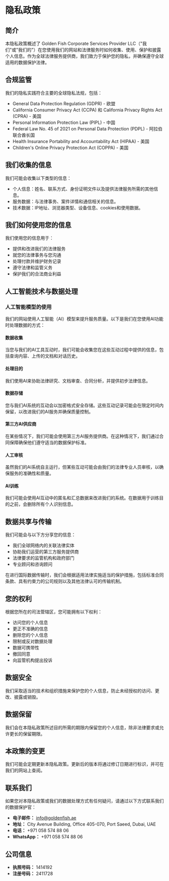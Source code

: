 # 隐私政策

## 简介

本隐私政策概述了 Golden Fish Corporate Services Provider LLC（"我们"或"我们的"）在您使用我们的网站和法律服务时如何收集、使用、保护和披露个人信息。作为全球法律服务提供商，我们致力于保护您的隐私，并确保遵守全球适用的数据保护法律。

## 合规监管

我们的隐私实践符合主要的全球隐私法规，包括：

- General Data Protection Regulation (GDPR) - 欧盟
- California Consumer Privacy Act (CCPA) 和 California Privacy Rights Act (CPRA) - 美国
- Personal Information Protection Law (PIPL) - 中国
- Federal Law No. 45 of 2021 on Personal Data Protection (PDPL) - 阿拉伯联合酋长国
- Health Insurance Portability and Accountability Act (HIPAA) - 美国
- Children's Online Privacy Protection Act (COPPA) - 美国

## 我们收集的信息

我们可能会收集以下类型的信息：

- 个人信息：姓名、联系方式、身份证明文件以及提供法律服务所需的其他信息。
- 服务数据：与法律事务、案件详情和通信相关的信息。
- 技术数据：IP地址、浏览器类型、设备信息、cookies和使用数据。

## 我们如何使用您的信息

我们使用您的信息用于：

- 提供和改进我们的法律服务
- 就您的法律事务与您沟通
- 处理付款并维护财务记录
- 遵守法律和监管义务
- 保护我们的合法商业利益

## 人工智能技术与数据处理

### 人工智能模型的使用

我们的网站使用人工智能（AI）模型来提升服务质量。以下是我们在您使用AI功能时处理数据的方式：

#### 数据收集

当您与我们的AI工具互动时，我们可能会收集您在这些互动过程中提供的信息，包括查询内容、上传的文档和对话历史。

#### 处理目的

我们使用AI来协助法律研究、文档审查、合同分析，并提供初步法律信息。

#### 数据存储

您与我们AI系统的互动会以加密格式安全存储。这些互动记录可能会在限定时间内保留，以改进我们的AI服务并确保质量控制。

#### 第三方AI供应商

在某些情况下，我们可能会使用第三方AI服务提供商。在这种情况下，我们通过合同保障确保他们遵守适当的数据保护标准。

#### 人工审核

虽然我们的AI系统自主运行，但某些互动可能会由我们的法律专业人员审核，以确保服务的准确性和质量。

#### AI训练

我们可能会使用AI互动中的匿名和汇总数据来改进我们的系统。在数据用于训练目的之前，会删除所有个人识别信息。

## 数据共享与传输

我们可能会与以下方分享您的信息：

- 我们全球网络内的关联法律实体
- 协助我们运营的第三方服务提供商
- 法律要求的监管机构和政府部门
- 专业顾问和咨询顾问

在进行国际数据传输时，我们会根据适用法律实施适当的保护措施，包括标准合同条款、具有约束力的公司规则以及其他法律认可的传输机制。

## 您的权利

根据您所在的司法管辖区，您可能拥有以下权利：

- 访问您的个人信息
- 更正不准确的信息
- 删除您的个人信息
- 限制或反对数据处理
- 数据可携带性
- 撤回同意
- 向监管机构提出投诉

## 数据安全

我们采取适当的技术和组织措施来保护您的个人信息，防止未经授权的访问、更改、披露或销毁。

## 数据保留

我们会在本隐私政策所述目的所需的期限内保留您的个人信息，除非法律要求或允许更长的保留期限。

## 本政策的变更

我们可能会定期更新本隐私政策。更新后的版本将通过修订日期进行标识，并可在我们的网站上查阅。

## 联系我们

如果您对本隐私政策或我们的数据处理方式有任何疑问，请通过以下方式联系我们的数据保护官：

- **电子邮件：** info@goldenfish.ae
- **地址：** City Avenue Building, Office 405-070, Port Saeed, Dubai, UAE
- **电话：** +971 058 574 88 06
- **WhatsApp：** +971 058 574 88 06

## 公司信息

- **执照号码：** 1414192
- **注册号码：** 2411728